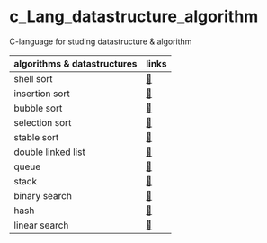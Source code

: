 # c_Lang_datastructure_algorithm
C-language for studing datastructure &amp; algorithm

| algorithms & datastructures   | links |
| --- | --- |
| shell sort | [🔗](algorithm/shell_Sort/main.c) |
| insertion sort | [🔗](algorithm/sort_algorithm/main.c) |
| bubble sort | [🔗](algorithm/sort_algorithm/main.c) |
| selection sort | [🔗](algorithm/sort_algorithm/main.c) |
| stable sort |  [🔗](algorithm/stable_Sort/main.c) |
| double linked list | [🔗](dataStructure/double_Linked_List/main.c) |
| queue | [🔗](dataStructure/queue/main.c) |
| stack | [🔗](dataStructure/stack/main.c) |
| binary search | [🔗](search/binary_Search/main.c) |
| hash | [🔗](search/hash/main.c) |
| linear search | [🔗](search/linear_Search/main.c) |
